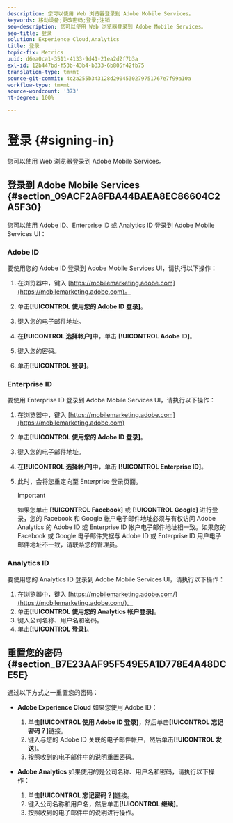```yaml
---
description: 您可以使用 Web 浏览器登录到 Adobe Mobile Services。
keywords: 移动设备;更改密码;登录;注销
seo-description: 您可以使用 Web 浏览器登录到 Adobe Mobile Services。
seo-title: 登录
solution: Experience Cloud,Analytics
title: 登录
topic-fix: Metrics
uuid: d6ea0ca1-3511-4133-9d41-21ea2d2f7b3a
exl-id: 12b447bd-f53b-43b4-b333-6b805f42fb75
translation-type: tm+mt
source-git-commit: 4c2a255b343128d2904530279751767e7f99a10a
workflow-type: tm+mt
source-wordcount: '373'
ht-degree: 100%

---
```


# 登录 {#signing-in}

您可以使用 Web 浏览器登录到 Adobe Mobile Services。

## 登录到 Adobe Mobile Services {#section_09ACF2A8FBA44BAEA8EC86604C2A5F30}

您可以使用 Adobe ID、Enterprise ID 或 Analytics ID 登录到 Adobe Mobile Services UI：

### Adobe ID

要使用您的 Adobe ID 登录到 Adobe Mobile Services UI，请执行以下操作：

1. 在浏览器中，键入 [https://mobilemarketing.adobe.com](https://mobilemarketing.adobe.com)。
1. 单击&#x200B;**[!UICONTROL 使用您的 Adobe ID 登录]**。
1. 键入您的电子邮件地址。
1. 在&#x200B;**[!UICONTROL 选择帐户]**&#x200B;中，单击 **[!UICONTROL Adobe ID]**。

1. 键入您的密码。
1. 单击&#x200B;**[!UICONTROL 登录]**。


### Enterprise ID

要使用 Enterprise ID 登录到 Adobe Mobile Services UI，请执行以下操作：

1. 在浏览器中，键入 [https://mobilemarketing.adobe.com](https://mobilemarketing.adobe.com)
1. 单击&#x200B;**[!UICONTROL 使用您的 Adobe ID 登录]**。
1. 键入您的电子邮件地址。
1. 在&#x200B;**[!UICONTROL 选择帐户]**&#x200B;中，单击 **[!UICONTROL Enterprise ID]**。

1. 此时，会将您重定向至 Enterprise 登录页面。

   >[!IMPORTANT]
   >
   >如果您单击 **[!UICONTROL Facebook]** 或 **[!UICONTROL Google]** 进行登录，您的 Facebook 和 Google 帐户电子邮件地址必须与有权访问 Adobe Analytics 的 Adobe ID 或 Enterprise ID 帐户电子邮件地址相一致。如果您的 Facebook 或 Google 电子邮件凭据与 Adobe ID 或 Enterprise ID 用户电子邮件地址不一致，请联系您的管理员。

### Analytics ID

要使用您的 Analytics ID 登录到 Adobe Mobile Services UI，请执行以下操作：

1. 在浏览器中，键入 [https://mobilemarketing.adobe.com/](https://mobilemarketing.adobe.com/)。
1. 单击&#x200B;**[!UICONTROL 使用您的 Analytics 帐户登录]**。
1. 键入公司名称、用户名和密码。
1. 单击&#x200B;**[!UICONTROL 登录]**。

## 重置您的密码 {#section_B7E23AAF95F549E5A1D778E4A48DCE5E}

通过以下方式之一重置您的密码：

* **Adobe Experience Cloud** 如果您使用 Adobe ID：

   1. 单击&#x200B;**[!UICONTROL 使用 Adobe ID 登录]**，然后单击&#x200B;**[!UICONTROL 忘记密码？]**&#x200B;链接。
   1. 键入与您的 Adobe ID 关联的电子邮件帐户，然后单击&#x200B;**[!UICONTROL 发送]**。
   1. 按照收到的电子邮件中的说明重置密码。

* **Adobe Analytics** 如果使用的是公司名称、用户名和密码，请执行以下操作：

   1. 单击&#x200B;**[!UICONTROL 忘记密码？]**&#x200B;链接。
   1. 键入公司名称和用户名，然后单击&#x200B;**[!UICONTROL 继续]**。
   1. 按照收到的电子邮件中的说明进行操作。
